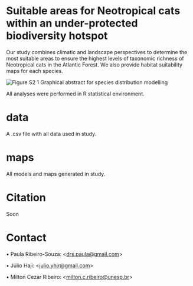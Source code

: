# Suitable areas for Neotropical cats within an under-protected biodiversity hotspot
Our study combines climatic and landscape perspectives to determine the most suitable areas to ensure the highest levels of taxonomic richness of Neotropical cats in the Atlantic Forest. We also provide habitat suitability maps for each species.

![Figure S2 1  Graphical abstract  for species distribution modelling](https://user-images.githubusercontent.com/65490803/226894760-29a479f3-d55a-427b-a111-07ef8e44673f.png)


All analyses were performed in R statistical environment.

# data
A .csv file with all data used in study.

# maps
All models and maps generated in study.

# Citation
Soon

# Contact
• Paula Ribeiro-Souza: <<drs.paula@gmail.com>>

• Júlio Haji: <<julio.yhjr@gmail.com>>

• Milton Cezar Ribeiro: <<milton.c.ribeiro@unesp.br>>
